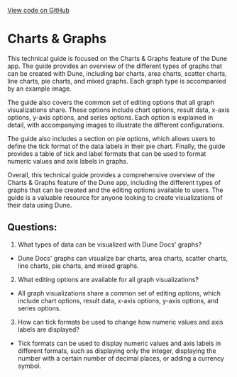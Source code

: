 [View code on GitHub](https://dune.com/docs/app/visualizations/charts-graphs.md)

# Charts & Graphs

This technical guide is focused on the Charts & Graphs feature of the Dune app. The guide provides an overview of the different types of graphs that can be created with Dune, including bar charts, area charts, scatter charts, line charts, pie charts, and mixed graphs. Each graph type is accompanied by an example image. 

The guide also covers the common set of editing options that all graph visualizations share. These options include chart options, result data, x-axis options, y-axis options, and series options. Each option is explained in detail, with accompanying images to illustrate the different configurations. 

The guide also includes a section on pie options, which allows users to define the tick format of the data labels in their pie chart. Finally, the guide provides a table of tick and label formats that can be used to format numeric values and axis labels in graphs. 

Overall, this technical guide provides a comprehensive overview of the Charts & Graphs feature of the Dune app, including the different types of graphs that can be created and the editing options available to users. The guide is a valuable resource for anyone looking to create visualizations of their data using Dune.
## Questions: 
 1. What types of data can be visualized with Dune Docs' graphs?
- Dune Docs' graphs can visualize bar charts, area charts, scatter charts, line charts, pie charts, and mixed graphs.

2. What editing options are available for all graph visualizations?
- All graph visualizations share a common set of editing options, which include chart options, result data, x-axis options, y-axis options, and series options.

3. How can tick formats be used to change how numeric values and axis labels are displayed?
- Tick formats can be used to display numeric values and axis labels in different formats, such as displaying only the integer, displaying the number with a certain number of decimal places, or adding a currency symbol.